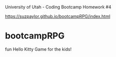 University of Utah - Coding Bootcamp Homework #4

https://suzpaylor.github.io/bootcampRPG/index.html

# bootcampRPG
fun Hello Kitty Game for the kids!
